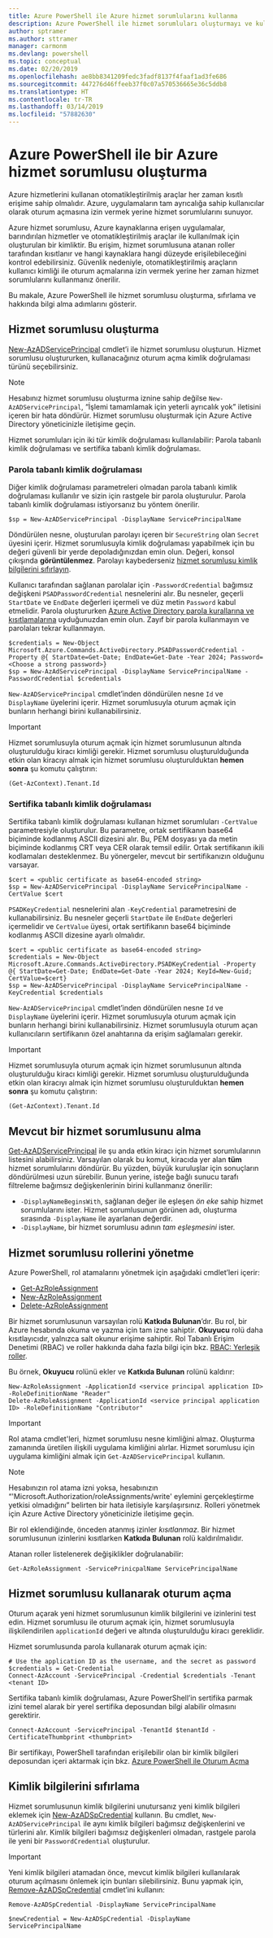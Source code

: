 ```yaml
---
title: Azure PowerShell ile Azure hizmet sorumlularını kullanma
description: Azure PowerShell ile hizmet sorumluları oluşturmayı ve kullanmayı öğrenin.
author: sptramer
ms.author: sttramer
manager: carmonm
ms.devlang: powershell
ms.topic: conceptual
ms.date: 02/20/2019
ms.openlocfilehash: ae8bb8341209fedc3fadf8137f4faaf1ad3fe686
ms.sourcegitcommit: 447276d46ffeeb37f0c07a570536665e36c5ddb8
ms.translationtype: HT
ms.contentlocale: tr-TR
ms.lasthandoff: 03/14/2019
ms.locfileid: "57882630"
---
```

# <a name="create-an-azure-service-principal-with-azure-powershell"></a>Azure PowerShell ile bir Azure hizmet sorumlusu oluşturma

Azure hizmetlerini kullanan otomatikleştirilmiş araçlar her zaman kısıtlı erişime sahip olmalıdır. Azure, uygulamaların tam ayrıcalığa sahip kullanıcılar olarak oturum açmasına izin vermek yerine hizmet sorumlularını sunuyor.

Azure hizmet sorumlusu, Azure kaynaklarına erişen uygulamalar, barındırılan hizmetler ve otomatikleştirilmiş araçlar ile kullanılmak için oluşturulan bir kimliktir. Bu erişim, hizmet sorumlusuna atanan roller tarafından kısıtlanır ve hangi kaynaklara hangi düzeyde erişilebileceğini kontrol edebilirsiniz. Güvenlik nedeniyle, otomatikleştirilmiş araçların kullanıcı kimliği ile oturum açmalarına izin vermek yerine her zaman hizmet sorumlularını kullanmanız önerilir.

Bu makale, Azure PowerShell ile hizmet sorumlusu oluşturma, sıfırlama ve hakkında bilgi alma adımlarını gösterir.

## <a name="create-a-service-principal"></a>Hizmet sorumlusu oluşturma

[New-AzADServicePrincipal](/powershell/module/Az.Resources/New-AzADServicePrincipal) cmdlet’i ile hizmet sorumlusu oluşturun. Hizmet sorumlusu oluştururken, kullanacağınız oturum açma kimlik doğrulaması türünü seçebilirsiniz.

> [!NOTE]
>
> Hesabınız hizmet sorumlusu oluşturma iznine sahip değilse `New-AzADServicePrincipal`, “İşlemi tamamlamak için yeterli ayrıcalık yok” iletisini içeren bir hata döndürür. Hizmet sorumlusu oluşturmak için Azure Active Directory yöneticinizle iletişime geçin.

Hizmet sorumluları için iki tür kimlik doğrulaması kullanılabilir: Parola tabanlı kimlik doğrulaması ve sertifika tabanlı kimlik doğrulaması.

### <a name="password-based-authentication"></a>Parola tabanlı kimlik doğrulaması

Diğer kimlik doğrulaması parametreleri olmadan parola tabanlı kimlik doğrulaması kullanılır ve sizin için rastgele bir parola oluşturulur. Parola tabanlı kimlik doğrulaması istiyorsanız bu yöntem önerilir.

```azurepowershell-interactive
$sp = New-AzADServicePrincipal -DisplayName ServicePrincipalName
```

Döndürülen nesne, oluşturulan parolayı içeren bir `SecureString` olan `Secret` üyesini içerir. Hizmet sorumlusuyla kimlik doğrulaması yapabilmek için bu değeri güvenli bir yerde depoladığınızdan emin olun. Değeri, konsol çıkışında __görüntülenmez__. Parolayı kaybederseniz [hizmet sorumlusu kimlik bilgilerini sıfırlayın](#reset-credentials). 

Kullanıcı tarafından sağlanan parolalar için `-PasswordCredential` bağımsız değişkeni `PSADPasswordCredential` nesnelerini alır. Bu nesneler, geçerli `StartDate` ve `EndDate` değerleri içermeli ve düz metin `Password` kabul etmelidir. Parola oluştururken [Azure Active Directory parola kurallarına ve kısıtlamalarına](/azure/active-directory/active-directory-passwords-policy) uyduğunuzdan emin olun. Zayıf bir parola kullanmayın ve parolaları tekrar kullanmayın.

```azurepowershell-interactive
$credentials = New-Object Microsoft.Azure.Commands.ActiveDirectory.PSADPasswordCredential -Property @{ StartDate=Get-Date; EndDate=Get-Date -Year 2024; Password=<Choose a strong password>}
$sp = New-AzAdServicePrincipal -DisplayName ServicePrincipalName -PasswordCredential $credentials
```

`New-AzADServicePrincipal` cmdlet’inden döndürülen nesne `Id` ve `DisplayName` üyelerini içerir. Hizmet sorumlusuyla oturum açmak için bunların herhangi birini kullanabilirsiniz.

> [!IMPORTANT]
>
> Hizmet sorumlusuyla oturum açmak için hizmet sorumlusunun altında oluşturulduğu kiracı kimliği gerekir. Hizmet sorumlusu oluşturulduğunda etkin olan kiracıyı almak için hizmet sorumlusu oluşturulduktan __hemen sonra__ şu komutu çalıştırın:
>
> ```azurepowershell-interactive
> (Get-AzContext).Tenant.Id
> ```

### <a name="certificate-based-authentication"></a>Sertifika tabanlı kimlik doğrulaması

Sertifika tabanlı kimlik doğrulaması kullanan hizmet sorumluları `-CertValue` parametresiyle oluşturulur. Bu parametre, ortak sertifikanın base64 biçiminde kodlanmış ASCII dizesini alır. Bu, PEM dosyası ya da metin biçiminde kodlanmış CRT veya CER olarak temsil edilir. Ortak sertifikanın ikili kodlamaları desteklenmez. Bu yönergeler, mevcut bir sertifikanızın olduğunu varsayar.

```azurepowershell-interactive
$cert = <public certificate as base64-encoded string>
$sp = New-AzADServicePrincipal -DisplayName ServicePrincipalName -CertValue $cert
```

`PSADKeyCredential` nesnelerini alan `-KeyCredential` parametresini de kullanabilirsiniz. Bu nesneler geçerli `StartDate` ile `EndDate` değerleri içermelidir ve `CertValue` üyesi, ortak sertifikanın base64 biçiminde kodlanmış ASCII dizesine ayarlı olmalıdır.

```azurepowershell-interactive
$cert = <public certificate as base64-encoded string>
$credentials = New-Object Microsoft.Azure.Commands.ActiveDirectory.PSADKeyCredential -Property @{ StartDate=Get-Date; EndDate=Get-Date -Year 2024; KeyId=New-Guid; CertValue=$cert}
$sp = New-AzADServicePrincipal -DisplayName ServicePrincipalName -KeyCredential $credentials
```

`New-AzADServicePrincipal` cmdlet’inden döndürülen nesne `Id` ve `DisplayName` üyelerini içerir. Hizmet sorumlusuyla oturum açmak için bunların herhangi birini kullanabilirsiniz. Hizmet sorumlusuyla oturum açan kullanıcıların sertifikanın özel anahtarına da erişim sağlamaları gerekir.

> [!IMPORTANT]
>
> Hizmet sorumlusuyla oturum açmak için hizmet sorumlusunun altında oluşturulduğu kiracı kimliği gerekir. Hizmet sorumlusu oluşturulduğunda etkin olan kiracıyı almak için hizmet sorumlusu oluşturulduktan __hemen sonra__ şu komutu çalıştırın:
>
> ```azurepowershell-interactive
> (Get-AzContext).Tenant.Id
> ```

## <a name="get-an-existing-service-principal"></a>Mevcut bir hizmet sorumlusunu alma

[Get-AzADServicePrincipal](/module/az.resources/get-azadserviceprincipal) ile şu anda etkin kiracı için hizmet sorumlularının listesini alabilirsiniz. Varsayılan olarak bu komut, kiracıda yer alan __tüm__ hizmet sorumlularını döndürür. Bu yüzden, büyük kuruluşlar için sonuçların döndürülmesi uzun sürebilir. Bunun yerine, isteğe bağlı sunucu tarafı filtreleme bağımsız değişkenlerinin birini kullanmanız önerilir:

* `-DisplayNameBeginsWith`, sağlanan değer ile eşleşen _ön eke_ sahip hizmet sorumlularını ister. Hizmet sorumlusunun görünen adı, oluşturma sırasında `-DisplayName` ile ayarlanan değerdir.
* `-DisplayName`, bir hizmet sorumlusu adının _tam eşleşmesini_ ister.

## <a name="manage-service-principal-roles"></a>Hizmet sorumlusu rollerini yönetme

Azure PowerShell, rol atamalarını yönetmek için aşağıdaki cmdlet’leri içerir:

* [Get-AzRoleAssignment](/powershell/module/az.resources/get-azroleassignment)
* [New-AzRoleAssignment](/powershell/module/az.resources/new-azroleassignment)
* [Delete-AzRoleAssignment](/powershell/module/az.resources/delete-azroleassignment)

Bir hizmet sorumlusunun varsayılan rolü **Katkıda Bulunan**’dır. Bu rol, bir Azure hesabında okuma ve yazma için tam izne sahiptir. **Okuyucu** rolü daha kısıtlayıcıdır, yalnızca salt okunur erişime sahiptir.  Rol Tabanlı Erişim Denetimi (RBAC) ve roller hakkında daha fazla bilgi için bkz. [RBAC: Yerleşik roller](/azure/active-directory/role-based-access-built-in-roles).

Bu örnek, **Okuyucu** rolünü ekler ve **Katkıda Bulunan** rolünü kaldırır:

```azurepowershell-interactive
New-AzRoleAssignment -ApplicationId <service principal application ID> -RoleDefinitionName "Reader"
Delete-AzRoleAssignment -ApplicationId <service principal application ID> -RoleDefinitionName "Contributor"
```

> [!IMPORTANT]
> Rol atama cmdlet'leri, hizmet sorumlusu nesne kimliğini almaz. Oluşturma zamanında üretilen ilişkili uygulama kimliğini alırlar. Hizmet sorumlusu için uygulama kimliğini almak için `Get-AzADServicePrincipal` kullanın.

> [!NOTE]
> Hesabınızın rol atama izni yoksa, hesabınızın “'Microsoft.Authorization/roleAssignments/write' eylemini gerçekleştirme yetkisi olmadığını” belirten bir hata iletisiyle karşılaşırsınız. Rolleri yönetmek için Azure Active Directory yöneticinizle iletişime geçin.

Bir rol eklendiğinde, önceden atanmış izinler _kısıtlanmaz_. Bir hizmet sorumlusunun izinlerini kısıtlarken __Katkıda Bulunan__ rolü kaldırılmalıdır.

Atanan roller listelenerek değişiklikler doğrulanabilir:

```azurepowershell-interactive
Get-AzRoleAssignment -ServicePrinicpalName ServicePrincipalName
```

## <a name="sign-in-using-a-service-principal"></a>Hizmet sorumlusu kullanarak oturum açma

Oturum açarak yeni hizmet sorumlusunun kimlik bilgilerini ve izinlerini test edin. Hizmet sorumlusu ile oturum açmak için, hizmet sorumlusuyla ilişkilendirilen `applicationId` değeri ve altında oluşturulduğu kiracı gereklidir.

Hizmet sorumlusunda parola kullanarak oturum açmak için:

```azurepowershell-interactive
# Use the application ID as the username, and the secret as password
$credentials = Get-Credential
Connect-AzAccount -ServicePrincipal -Credential $credentials -Tenant <tenant ID> 
```

Sertifika tabanlı kimlik doğrulaması, Azure PowerShell’in sertifika parmak izini temel alarak bir yerel sertifika deposundan bilgi alabilir olmasını gerektirir.

```azurepowershell-interactive
Connect-AzAccount -ServicePrincipal -TenantId $tenantId -CertificateThumbprint <thumbprint>
```

Bir sertifikayı, PowerShell tarafından erişilebilir olan bir kimlik bilgileri deposundan içeri aktarmak için bkz. [Azure PowerShell ile Oturum Açma](authenticate-azureps.md#sp-signin)

## <a name="reset-credentials"></a>Kimlik bilgilerini sıfırlama

Hizmet sorumlusunun kimlik bilgilerini unutursanız yeni kimlik bilgileri eklemek için [New-AzADSpCredential](/module/az.resources/new-azadspcredential) kullanın. Bu cmdlet, `New-AzADServicePrincipal` ile aynı kimlik bilgileri bağımsız değişkenlerini ve türlerini alır. Kimlik bilgileri bağımsız değişkenleri olmadan, rastgele parola ile yeni bir `PasswordCredential` oluşturulur.

> [!IMPORTANT]
> Yeni kimlik bilgileri atamadan önce, mevcut kimlik bilgileri kullanılarak oturum açılmasını önlemek için bunları silebilirsiniz. Bunu yapmak için, [Remove-AzADSpCredential](/powershell/module/az.resources/remove-azadspcredential) cmdlet’ini kullanın:
>
> ```azurepowershell-interactive
> Remove-AzADSpCredential -DisplayName ServicePrincipalName
> ```

```azurepowershell-interactive
$newCredential = New-AzADSpCredential -DisplayName ServicePrincipalName
```
